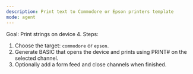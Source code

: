 ```yaml
---
description: Print text to Commodore or Epson printers template
mode: agent
---
```


<!-- id: print_text -->
<!-- keywords: print, printer, device 4, epson, commodore -->

Goal: Print strings on device 4.
Steps:
1. Choose the target: `commodore` or `epson`.
2. Generate BASIC that opens the device and prints using PRINT# on the selected channel.
3. Optionally add a form feed and close channels when finished.
